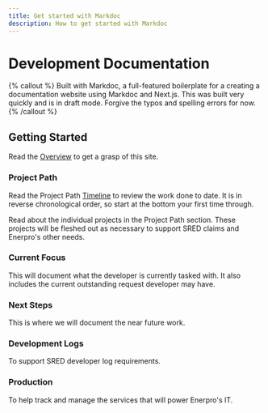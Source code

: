 ```yaml
---
title: Get started with Markdoc
description: How to get started with Markdoc
---
```


# Development Documentation

{% callout %}
Built with Markdoc, a full-featured boilerplate for a creating a documentation website using Markdoc and Next.js.  This was built very quickly and is in draft mode.  Forgive the typos and spelling errors for now.
{% /callout %}

## Getting Started

Read the [Overview](/docs) to get a grasp of this site.


### Project Path
Read the Project Path [Timeline](/docs/project-timeline) to review the work done to date.  It is in reverse chronological order, so start at the bottom your first time through.

Read about the individual projects in the Project Path section.  These projects will be fleshed out as necessary to support SRED claims and Enerpro's other needs.


### Current Focus
This will document what the developer is currently tasked with.  It also includes the current outstanding request developer may have.

### Next Steps
This is where we will document the near future work.

### Development Logs
To support SRED developer log requirements.


### Production
To help track and manage the services that will power Enerpro's IT.

